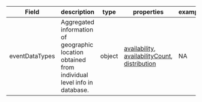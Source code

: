 |Field | description | type | properties | example | enum|
| ---| ---| ---| ---| ---| --- |
| eventDataTypes | Aggregated information of geographic location obtained from individual level info in database. | object | [availability](./availability.md), [availabilityCount](./availabilityCount.md), [distribution](./distribution.md) | NA | NA|
